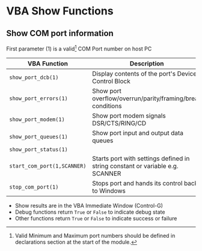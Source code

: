 # VBA Show Functions

## Show COM port information

First parameter (1) is a valid[^1] COM Port number on host PC

| VBA Function                         | Description                                                                                                   |
| ------------------------------------ | --------------------------------------------------------------------------------------------------------------|
| `show_port_dcb(1)`                   | Display contents of the port's Device Control Block                                                           |
| `show_port_errors(1)`                | Show port overflow/overrun/parity/framing/break conditions                                                    |          
| `show_port_modem(1)`                 | Show port modem signals DSR/CTS/RING/CD                                                                       |  
| `show_port_queues(1)`                | Show port input and output data queues                                                                        |  
| `show_port_status(1)`                |                                                                          |
| `start_com_port(1,SCANNER)`          | Starts port with settings defined in string constant or variable e.g. SCANNER                                 |
| `stop_com_port(1)`                   | Stops port and hands its control back to Windows                                                              |

* Show results are in the VBA Immediate Window (Control-G)
* Debug functions return `True` or `False` to indicate debug state
* Other functions return `True` or `False` to indicate success or failure

[^1]: Valid Minimum and Maximum port numbers should be defined in declarations section at the start of the module. 
  

